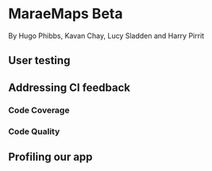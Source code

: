 # MaraeMaps Beta

By Hugo Phibbs, Kavan Chay, Lucy Sladden and Harry Pirrit

## User testing

## Addressing CI feedback
### Code Coverage
### Code Quality

## Profiling our app

